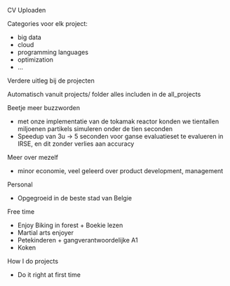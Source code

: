 CV Uploaden

Categories voor elk project:
- big data
- cloud
- programming languages
- optimization
- ...

Verdere uitleg bij de projecten

Automatisch vanuit projects/ folder alles includen in de all_projects

Beetje meer buzzworden
- met onze implementatie van de tokamak reactor konden we tientallen miljoenen partikels simuleren onder de tien seconden
- Speedup van 3u -> 5 seconden voor ganse evaluatieset te evalueren in IRSE, en dit zonder verlies aan accuracy

Meer over mezelf
- minor economie, veel geleerd over product development, management

Personal
- Opgegroeid in de beste stad van Belgie

Free time
- Enjoy Biking in forest + Boekie lezen
- Martial arts enjoyer
- Petekinderen + gangverantwoordelijke A1
- Koken

How I do projects
- Do it right at first time

